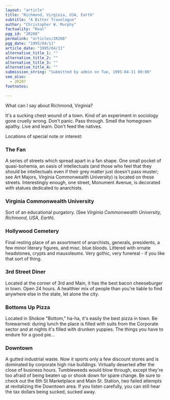 ```yaml
---
layout: "article"
title: "Richmond, Virginia, USA, Earth"
subtitle: "A Bitter Travelogue"
author: "Christopher W. Murphy"
factuality: "Real"
pgg_id: "2R208"
permalink: "articles/2R208"
pgg_date: "1995/04/11"
article_date: "1995/04/11"
alternative_title_1: ""
alternative_title_2: ""
alternative_title_3: ""
alternative_title_4: ""
submission_string: "Submitted by admin on Tue, 1995-04-11 00:00"
see_also:
  - 2R207
footnotes: 

---
```

<div>
<p>What can I say about Richmond, Virginia?</p>
<p>It's a sucking chest wound of a town. Kind of an experiment in sociology gone cruelly wrong. Don't panic. Pass through. Smell the homegrown apathy. Live and learn. Don't feed the natives.</p>
<p>Locations of special note or interest:</p>
<h3>The Fan</h3>
<p>A series of streets which spread apart in a fan shape. One small pocket of quasi-bohemia, an oasis of intellectuals (and those who feel that they should be intellectuals even if their grey matter just doesn't pass muster; see Art Majors, Virginia Commonwealth University) is located on these streets. Interestingly enough, one street, Monument Avenue, is decorated with statues dedicated to anarchists.</p>
<h3>Virginia Commonwealth University</h3>
<p>Sort of an educational purgatory. (See <em>Virginia Commonwealth University, Richmond, USA, Earth</em>).</p>
<h3>Hollywood Cemetery</h3>
<p>Final resting place of an assortment of anarchists, generals, presidents, a few minor literary figures, and misc. blue bloods. Littered with ornate headstones, crypts and mausoleums. Very gothic, very funereal - if you like that sort of thing.</p>
<h3>3rd Street Diner</h3>
<p>Located at the corner of 3rd and Main, it has the best bacon cheeseburger in town. Open 24 hours. A healthier mix of people than you're liable to find anywhere else in the state, let alone the city.</p>
<h3>Bottoms Up Pizza</h3>
<p>Located in Shokoe "Bottom," ha-ha, it's easily the best pizza in town. Be forewarned: during lunch the place is filled with suits from the Corporate sector and at nights it's filled with drunken yuppies. The things you have to endure for a good pie...</p>
<h3>Downtown</h3>
<p>A gutted industrial waste. Now it sports only a few discount stores and is dominated by corporate high rise buildings. Virtually deserted after the close of business hours. Tumbleweeds would blow through, except they're too afraid of being beaten up or shook down for spare change. Be sure to check out the 6th St Marketplace and Main St. Station, two failed attempts at revitalizing the Downtown area. If you listen carefully, you can still hear the tax dollars being sucked, sucked away.</p>
</div>
